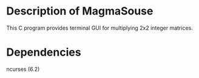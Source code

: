 # Description of MagmaSouse

This C program provides terminal GUI for multiplying 2x2 integer matrices.

# Dependencies

ncurses (6.2)
